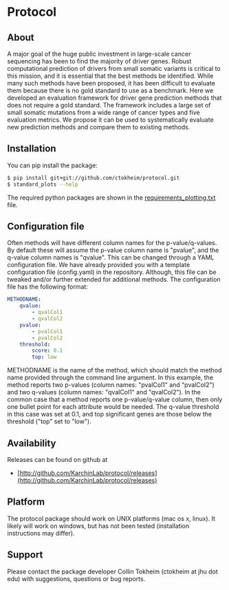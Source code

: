 # Protocol

## About

A major goal of the huge public investment in large-scale cancer sequencing has been to find the majority of driver genes.  Robust computational prediction of drivers from small somatic variants is critical to this mission, and it is essential that the best methods be identified.  While many such methods have been proposed, it has been difficult to evaluate them because there is no gold standard to use as a benchmark.  Here we developed an evaluation framework for driver gene prediction methods that does not require a gold standard.  The framework includes a large set of small somatic mutations from a wide range of cancer types and five evaluation metrics.  We propose it can be used to systematically evaluate new prediction methods and compare them to existing methods.  

## Installation

You can pip install the package:

```bash
$ pip install git+git://github.com/ctokheim/protocol.git
$ standard_plots --help
```

The required python packages are shown in the [requirements_plotting.txt](https://github.com/ctokheim/protocol/blob/master/requirements_plotting.txt) file.

## Configuration file

Often methods will have different column names for the p-value/q-values. By default these will assume the p-value column name is "pvalue", and the q-value column names is "qvalue". This can be changed through a YAML configuration file. We have already provided you with a template configuration file (config.yaml) in the repository. Although, this file can be tweaked and/or further extended for additional methods. The configuration file has the following format:

```yaml
METHODNAME:
    qvalue:
        - qvalCol1
        - qvalCol2
    pvalue:
        - pvalCol1
        - pvalCol2
    threshold:
        score: 0.1
        top: low
```

METHODNAME is the name of the method, which should match the method name provided through the command line argument. In this example, the method reports two p-values (column names: "pvalCol1" and "pvalCol2") and two q-values (column names: "qvalCol1" and "qvalCol2"). In the common case that a method reports one p-value/q-value column, then only one bullet point for each attribute would be needed. The q-value threshold in this case was set at 0.1, and top significant genes are those below the threshold ("top" set to "low").

## Availability

Releases can be found on github at

* [http://github.com/KarchinLab/protocol/releases](http://github.com/KarchinLab/protocol/releases)

## Platform

The protocol package should work on UNIX platforms (mac os x, linux). It likely will work on windows, but has not been tested (installation instructions may differ).

## Support

Please contact the package developer Collin Tokheim (ctokheim at jhu dot edu) with suggestions, questions or bug reports.
